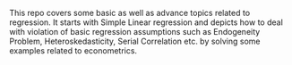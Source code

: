 This repo covers some basic as well as advance topics related to regression. It starts with Simple Linear regression and depicts how to deal with violation of basic regression assumptions such as Endogeneity Problem, Heteroskedasticity, Serial Correlation etc. by solving some examples related to econometrics. 
